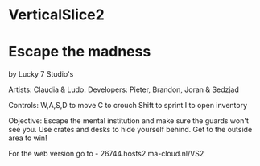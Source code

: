 # VerticalSlice2

# Escape the madness
by Lucky 7 Studio's

Artists: Claudia & Ludo.
Developers: Pieter, Brandon, Joran & Sedzjad

Controls: 
W,A,S,D to move
C to crouch
Shift to sprint
I to open inventory

Objective: Escape the mental institution and make sure the guards won't see you. Use crates and desks to hide yourself behind.
Get to the outside area to win!

For the web version go to - 26744.hosts2.ma-cloud.nl/VS2
